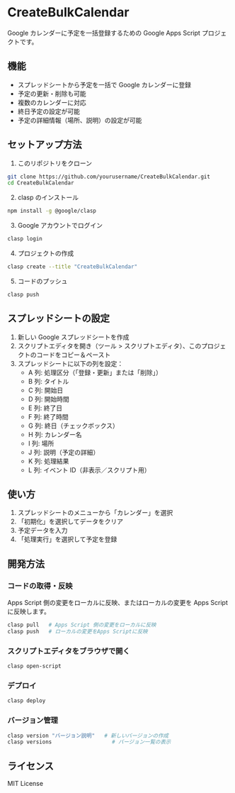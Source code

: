 # CreateBulkCalendar

Google カレンダーに予定を一括登録するための Google Apps Script プロジェクトです。

## 機能

- スプレッドシートから予定を一括で Google カレンダーに登録
- 予定の更新・削除も可能
- 複数のカレンダーに対応
- 終日予定の設定が可能
- 予定の詳細情報（場所、説明）の設定が可能

## セットアップ方法

1. このリポジトリをクローン

```bash
git clone https://github.com/yourusername/CreateBulkCalendar.git
cd CreateBulkCalendar
```

2. clasp のインストール

```bash
npm install -g @google/clasp
```

3. Google アカウントでログイン

```bash
clasp login
```

4. プロジェクトの作成

```bash
clasp create --title "CreateBulkCalendar"
```

5. コードのプッシュ

```bash
clasp push
```

## スプレッドシートの設定

1. 新しい Google スプレッドシートを作成
2. スクリプトエディタを開き（ツール > スクリプトエディタ）、このプロジェクトのコードをコピー＆ペースト
3. スプレッドシートに以下の列を設定：
   - A 列: 処理区分（「登録・更新」または「削除」）
   - B 列: タイトル
   - C 列: 開始日
   - D 列: 開始時間
   - E 列: 終了日
   - F 列: 終了時間
   - G 列: 終日（チェックボックス）
   - H 列: カレンダー名
   - I 列: 場所
   - J 列: 説明（予定の詳細）
   - K 列: 処理結果
   - L 列: イベント ID（非表示／スクリプト用）

## 使い方

1. スプレッドシートのメニューから「カレンダー」を選択
2. 「初期化」を選択してデータをクリア
3. 予定データを入力
4. 「処理実行」を選択して予定を登録

## 開発方法

### コードの取得・反映

Apps Script 側の変更をローカルに反映、またはローカルの変更を Apps Script に反映します。

```bash
clasp pull   # Apps Script 側の変更をローカルに反映
clasp push   # ローカルの変更をApps Scriptに反映
```

### スクリプトエディタをブラウザで開く

```bash
clasp open-script
```

### デプロイ

```bash
clasp deploy
```

### バージョン管理

```bash
clasp version "バージョン説明"   # 新しいバージョンの作成
clasp versions                   # バージョン一覧の表示
```

## ライセンス

MIT License
